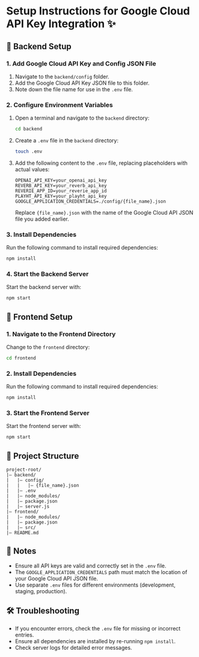 # Setup Instructions for Google Cloud API Key Integration ✨

## 🔧 Backend Setup

### 1. Add Google Cloud API Key and Config JSON File
1. Navigate to the `backend/config` folder.
2. Add the Google Cloud API Key JSON file to this folder.
3. Note down the file name for use in the `.env` file.

### 2. Configure Environment Variables
1. Open a terminal and navigate to the `backend` directory:
   ```bash
   cd backend
   ```
2. Create a `.env` file in the `backend` directory:
   ```bash
   touch .env
   ```
3. Add the following content to the `.env` file, replacing placeholders with actual values:
   ```env
   OPENAI_API_KEY=your_openai_api_key
   REVERB_API_KEY=your_reverb_api_key
   REVERIE_APP_ID=your_reverie_app_id
   PLAYHT_API_KEY=your_playht_api_key
   GOOGLE_APPLICATION_CREDENTIALS=./config/{file_name}.json
   ```
   Replace `{file_name}.json` with the name of the Google Cloud API JSON file you added earlier.

### 3. Install Dependencies
Run the following command to install required dependencies:
```bash
npm install
```

### 4. Start the Backend Server
Start the backend server with:
```bash
npm start
```

## 🔧 Frontend Setup

### 1. Navigate to the Frontend Directory
Change to the `frontend` directory:
```bash
cd frontend
```

### 2. Install Dependencies
Run the following command to install required dependencies:
```bash
npm install
```

### 3. Start the Frontend Server
Start the frontend server with:
```bash
npm start
```

## 🚀 Project Structure
```plaintext
project-root/
|— backend/
|   |— config/
|   |   |— {file_name}.json
|   |— .env
|   |— node_modules/
|   |— package.json
|   |— server.js
|— frontend/
|   |— node_modules/
|   |— package.json
|   |— src/
|— README.md
```

## 🚧 Notes
- Ensure all API keys are valid and correctly set in the `.env` file.
- The `GOOGLE_APPLICATION_CREDENTIALS` path must match the location of your Google Cloud API JSON file.
- Use separate `.env` files for different environments (development, staging, production).

## 🛠️ Troubleshooting
- If you encounter errors, check the `.env` file for missing or incorrect entries.
- Ensure all dependencies are installed by re-running `npm install`.
- Check server logs for detailed error messages.

